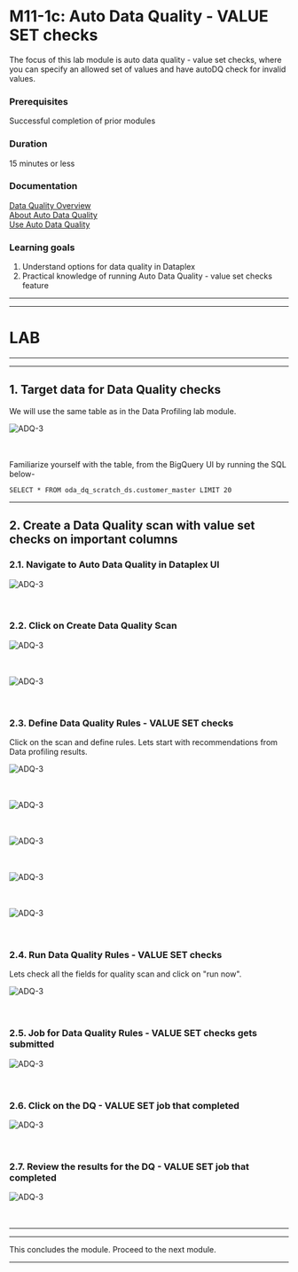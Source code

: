 
# M11-1c: Auto Data Quality - VALUE SET checks

The focus of this lab module is auto data quality - value set checks, where you can specify an allowed set of values and have autoDQ check for invalid values.

### Prerequisites

Successful completion of prior modules

### Duration

15 minutes or less

### Documentation 

[Data Quality Overview](https://cloud.google.com/dataplex/docs/data-quality-overview)<br>
[About Auto Data Quality](https://cloud.google.com/dataplex/docs/auto-data-quality-overview)<br>
[Use Auto Data Quality](https://cloud.google.com/dataplex/docs/use-auto-data-quality)<br>


### Learning goals

1. Understand options for data quality in Dataplex
2. Practical knowledge of running Auto Data Quality - value set checks feature

<hr>
<hr>

# LAB

<hr>
<hr>

## 1. Target data for Data Quality checks

We will use the same table as in the Data Profiling lab module.

![ADQ-3](../01-images/module-10-1-04.png)   
<br><br>

Familiarize yourself with the table, from the BigQuery UI by running the SQL below-

```
SELECT * FROM oda_dq_scratch_ds.customer_master LIMIT 20

```

<hr>

## 2. Create a Data Quality scan with value set checks on important columns

### 2.1. Navigate to Auto Data Quality in Dataplex UI

![ADQ-3](../01-images/module-11-1-11.png)   
<br><br>

### 2.2. Click on Create Data Quality Scan

![ADQ-3](../01-images/module-11-1c-00.png)   
<br><br>

![ADQ-3](../01-images/module-11-1c-01.png)   
<br><br>

### 2.3. Define Data Quality Rules - VALUE SET checks

Click on the scan and define rules. Lets start with recommendations from Data profiling results.

![ADQ-3](../01-images/module-11-1c-02.png)   
<br><br>

![ADQ-3](../01-images/module-11-1c-02\3.png)   
<br><br>

![ADQ-3](../01-images/module-11-1c-04.png)   
<br><br>

![ADQ-3](../01-images/module-11-1c-05.png)   
<br><br>

![ADQ-3](../01-images/module-11-1c-06.png)   
<br><br>


### 2.4. Run Data Quality Rules - VALUE SET checks

Lets check all the fields for quality scan and click on "run now".

![ADQ-3](../01-images/module-11-1c-07.png)   
<br><br>

### 2.5. Job for Data Quality Rules - VALUE SET checks gets submitted

![ADQ-3](../01-images/module-11-1c-08.png)   
<br><br>

### 2.6. Click on the DQ - VALUE SET job that completed

![ADQ-3](../01-images/module-11-1c-09.png)   
<br><br>

### 2.7. Review the results for the DQ - VALUE SET job that completed

![ADQ-3](../01-images/module-11-1c-10.png)   
<br><br>



<hr>

<hr>

This concludes the module. Proceed to the next module.

<hr>




